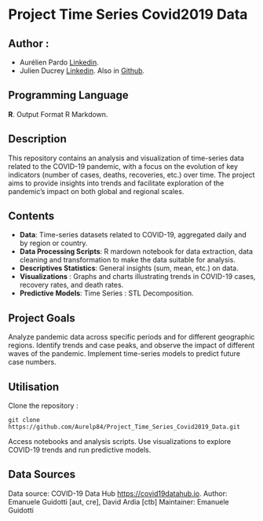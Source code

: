 # Project Time Series Covid2019 Data

## Author : 
- Aurélien Pardo [Linkedin](www.linkedin.com/in/aurélien-pardo-24a02324b).
- Julien Ducrey [Linkedin](https://www.linkedin.com/in/julien-ducrey-21jd/). Also in [Github](https://github.com/jducrey).

## Programming Language

**R**. Output Format R Markdown.

## Description

This repository contains an analysis and visualization of time-series data related to the COVID-19 pandemic, with a focus on the evolution of key indicators (number of cases, deaths, recoveries, etc.) over time. The project aims to provide insights into trends and facilitate exploration of the pandemic’s impact on both global and regional scales.

## Contents

- **Data**: Time-series datasets related to COVID-19, aggregated daily and by region or country.
- **Data Processing Scripts**: R mardown notebook for data extraction, data cleaning and transformation to make the data suitable for analysis.
- **Descriptives Statistics**: General insights (sum, mean, etc.) on data.
- **Visualizations** : Graphs and charts illustrating trends in COVID-19 cases, recovery rates, and death rates.
- **Predictive Models**: Time Series : STL Decomposition.

## Project Goals

Analyze pandemic data across specific periods and for different geographic regions.
Identify trends and case peaks, and observe the impact of different waves of the pandemic.
Implement time-series models to predict future case numbers.

## Utilisation

Clone the repository  :

    git clone https://github.com/Aurelp84/Project_Time_Series_Covid2019_Data.git

Access notebooks and analysis scripts.
Use visualizations to explore COVID-19 trends and run predictive models.

## Data Sources
Data source: COVID-19 Data Hub <https://covid19datahub.io>.
Author: 	Emanuele Guidotti [aut, cre], David Ardia [ctb]
Maintainer: 	Emanuele Guidotti
